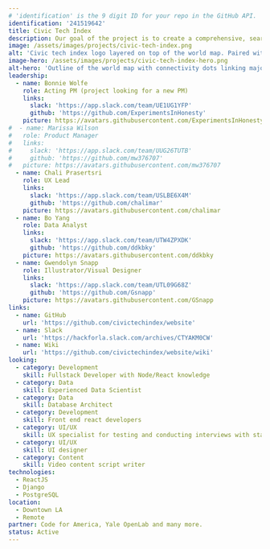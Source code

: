 ```yaml
---
# 'identification' is the 9 digit ID for your repo in the GitHub API.
identification: '241519642'
title: Civic Tech Index
description: Our goal of the project is to create a comprehensive, searchable index of all civic tech open source software projects around the world. We have created the framework. Now our next step is to create a website and other marketing tools that will demonstrate the power of the index and will provide instructions for how to tag and share your github repository in 2 min or less.
image: /assets/images/projects/civic-tech-index.png
alt: 'Civic tech index logo layered on top of the world map. Paired with a globe icon and a magnifying glass.'
image-hero: /assets/images/projects/civic-tech-index-hero.png
alt-hero: 'Outline of the world map with connectivity dots linking major cities on each continent.'
leadership:
  - name: Bonnie Wolfe
    role: Acting PM (project looking for a new PM)
    links:
      slack: 'https://app.slack.com/team/UE1UG1YFP'
      github: 'https://github.com/ExperimentsInHonesty'
    picture: https://avatars.githubusercontent.com/ExperimentsInHonesty
#  - name: Marissa Wilson
#   role: Product Manager
#   links:
#     slack: 'https://app.slack.com/team/UUG26TUTB'
#     github: 'https://github.com/mw376707'
#   picture: https://avatars.githubusercontent.com/mw376707
  - name: Chali Prasertsri
    role: UX Lead
    links:
      slack: 'https://app.slack.com/team/USLBE6X4M'
      github: 'https://github.com/chalimar'
    picture: https://avatars.githubusercontent.com/chalimar
  - name: Bo Yang
    role: Data Analyst
    links:
      slack: 'https://app.slack.com/team/UTW4ZPXDK'
      github: 'https://github.com/ddkbky'
    picture: https://avatars.githubusercontent.com/ddkbky
  - name: Gwendolyn Snapp
    role: Illustrator/Visual Designer
    links:
      slack: 'https://app.slack.com/team/UTL09G68Z'
      github: 'https://github.com/Gsnapp'
    picture: https://avatars.githubusercontent.com/GSnapp
links:
  - name: GitHub
    url: 'https://github.com/civictechindex/website'
  - name: Slack
    url: 'https://hackforla.slack.com/archives/CTYAKM0CW'
  - name: Wiki
    url: 'https://github.com/civictechindex/website/wiki'
looking:
  - category: Development
    skill: Fullstack Developer with Node/React knowledge
  - category: Data
    skill: Experienced Data Scientist
  - category: Data
    skill: Database Architect
  - category: Development
    skill: Front end react developers
  - category: UI/UX
    skill: UX specialist for testing and conducting interviews with stakeholders
  - category: UI/UX
    skill: UI designer
  - category: Content
    skill: Video content script writer
technologies:
  - ReactJS
  - Django
  - PostgreSQL
location:
  - Downtown LA
  - Remote
partner: Code for America, Yale OpenLab and many more.
status: Active
---
```

